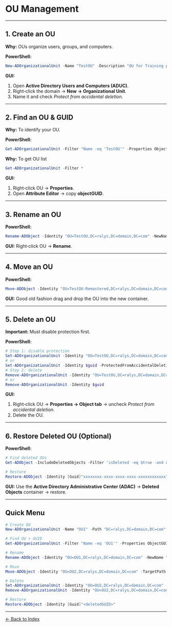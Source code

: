 # OU Management

---

## 1. Create an OU
**Why:** OUs organize users, groups, and computers.

**PowerShell:**
```powershell
New-ADOrganizationalUnit -Name "TestOU" -Description "OU for Training purpose to FLEX" -Path "DC=ralys,DC=domain,DC=com" -ProtectedFromAccidentalDeletion $true
```

**GUI:**
1. Open **Active Directory Users and Computers (ADUC)**.
2. Right‑click the domain -> **New -> Organizational Unit**.
3. Name it and check *Protect from accidental deletion*.

---

## 2. Find an OU & GUID
**Why:** To identify your OU.

**PowerShell:**
```powershell
Get-ADOrganizationalUnit -Filter "Name -eq 'TestOU'" -Properties ObjectGUID
```

**Why:** To get OU list

```powershell
Get-ADOrganizationalUnit -Filter *
```

**GUI:**
1. Right‑click OU -> **Properties**.
2. Open **Attribute Editor** -> copy **objectGUID**.

---

## 3. Rename an OU
**PowerShell:**
```powershell
Rename-ADObject -Identity "OU=TestOU,DC=ralys,DC=domain,DC=com" -NewName "TestOU-Remastered"
```

**GUI:** Right‑click OU -> **Rename**.

---

## 4. Move an OU
**PowerShell:**
```powershell
Move-ADObject -Identity "OU=TestOU-Remastered,DC=ralys,DC=domain,DC=com" -TargetPath "OU=HQ,DC=ralys,DC=domain,DC=com"
```

**GUI:** Good old fashion drag and drop the OU into the new container.

---

## 5. Delete an OU
**Important:** Must disable protection first.

**PowerShell:**
```powershell
# Step 1: disable protection
Set-ADOrganizationalUnit -Identity "OU=TestOU,DC=ralys,DC=domain,DC=com" -ProtectedFromAccidentalDeletion $false
# or
Set-ADOrganizationalUnit -Identity $guid -ProtectedFromAccidentalDeletion $false
# Step 2: delete
Remove-ADOrganizationalUnit -Identity "OU=TestOU,DC=ralys,DC=domain,DC=com" -Recursive -Confirm:$false
# or
Remove-ADOrganizationalUnit -Identity $guid
```

**GUI:**
1. Right‑click OU -> **Properties -> Object tab** -> uncheck *Protect from accidental deletion*.
2. Delete the OU.

---

## 6. Restore Deleted OU (Optional)
**PowerShell:**
```powershell
# Find deleted OUs
Get-ADObject -IncludeDeletedObjects -Filter 'isDeleted -eq $true -and objectClass -eq "organizationalUnit"'

# Restore
Restore-ADObject -Identity [Guid]"xxxxxxxx-xxxx-xxxx-xxxx-xxxxxxxxxxxx"
```

**GUI:** Use the **Active Directory Administrative Center (ADAC)** -> **Deleted Objects** container -> restore.

---

## Quick Menu
```powershell
# Create OU
New-ADOrganizationalUnit -Name "OU1" -Path "DC=ralys,DC=domain,DC=com"

# Find OU + GUID
Get-ADOrganizationalUnit -Filter "Name -eq 'OU1'" -Properties ObjectGUID

# Rename
Rename-ADObject -Identity "OU=OU1,DC=ralys,DC=domain,DC=com" -NewName "OU2"

# Move
Move-ADObject -Identity "OU=OU2,DC=ralys,DC=domain,DC=com" -TargetPath "OU=HQ,DC=ralys,DC=domain,DC=com"

# Delete
Set-ADOrganizationalUnit -Identity "OU=OU2,DC=ralys,DC=domain,DC=com" -ProtectedFromAccidentalDeletion $false
Remove-ADOrganizationalUnit -Identity "OU=OU2,DC=ralys,DC=domain,DC=com" -Recursive -Confirm:$false

# Restore
Restore-ADObject -Identity [Guid]"<deletedGUID>"
```

---


[← Back to Index](../AD.md)